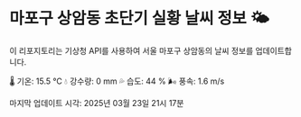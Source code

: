 
# 마포구 상암동 초단기 실황 날씨 정보 🌤️

이 리포지토리는 기상청 API를 사용하여 서울 마포구 상암동의 날씨 정보를 업데이트합니다. 

🌡️ 기온: 15.5 ℃
💧 강수량: 0 mm
💦 습도: 44 %
🌬️ 풍속: 1.6 m/s

마지막 업데이트 시각: 2025년 03월 23일 21시 17분    
